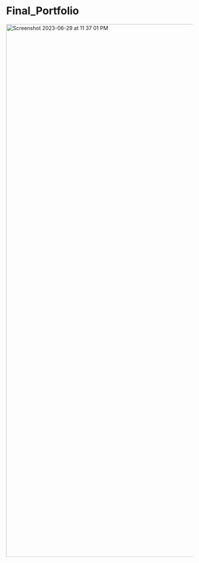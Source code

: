 # Final_Portfolio

<img width="1440" alt="Screenshot 2023-06-29 at 11 37 01 PM" src="https://github.com/harshk04/Final_Portfolio/assets/115946158/5a3dae05-45a8-4708-b630-e8efde5b9312">
